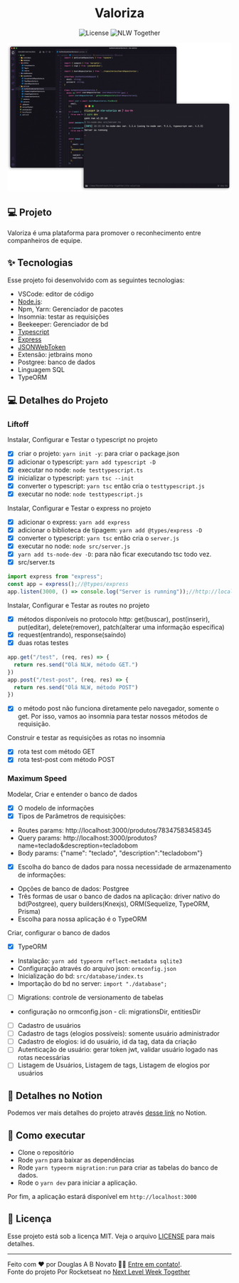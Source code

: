 <h1 align="center">Valoriza</h1>

<p align="center">
  <img alt="License" src="https://img.shields.io/static/v1?label=license&message=MIT&color=8257E5&labelColor=000000">

  <img src="https://img.shields.io/static/v1?label=NLW&message=Together&color=8257E5&labelColor=000000" alt="NLW Together" />
</p>

<p align="center">
  <img alt="Preview" src="./.github/preview.png">
</p>


## 💻 Projeto

Valoriza é uma plataforma para promover o reconhecimento entre companheiros de equipe.

## ✨ Tecnologias

Esse projeto foi desenvolvido com as seguintes tecnologias:

- VSCode: editor de código
- [Node.js](https://nodejs.org/en/): 
- Npm, Yarn: Gerenciador de pacotes
- Insomnia: testar as requisições
- Beekeeper: Gerenciador de bd
- [Typescript](https://www.typescriptlang.org/)
- [Express](https://expressjs.com/pt-br/)
- [JSONWebToken](https://github.com/auth0/node-jsonwebtoken#readme)
- Extensão: jetbrains mono
- Postgree: banco de dados
- Linguagem SQL
- TypeORM

## 💻 Detalhes do Projeto

### Liftoff
Instalar, Configurar e Testar o typescript no projeto
- [x] criar o projeto: `yarn init -y`: para criar o package.json
- [x] adicionar o typescript: `yarn add typescript -D`
- [x] executar no node: `node testtypescript.ts`
- [x] inicializar o typescript: `yarn tsc --init` 
- [x] converter o typescript: `yarn tsc` então cria o `testtypescript.js` 
- [x] executar no node: `node testtypescript.js`

Instalar, Configurar e Testar o express no projeto
- [x] adicionar o express: `yarn add express`
- [x] adicionar o biblioteca de tipagem: `yarn add @types/express -D`
- [x] converter o typescript: `yarn tsc` então cria o `server.js` 
- [x] executar no node: `node src/server.js`
- [x] `yarn add ts-node-dev -D`: para não ficar executando tsc todo vez.
- [x] src/server.ts
````typescript
import express from "express";
const app = express();//@types/express
app.listen(3000, () => console.log("Server is running"));//http://localhost:3000
````

Instalar, Configurar e Testar as routes no projeto
- [x] métodos disponíveis no protocolo http: get(buscar), post(inserir), put(editar), delete(remover), patch(alterar uma informação específica)
- [x] request(entrando), response(saíndo)
- [x] duas rotas testes
````typescript 
app.get("/test", (req, res) => {
  return res.send("Olá NLW, método GET.")
})
app.post("/test-post", (req, res) => {
  return res.send("Olá NLW, método POST")
}) 
````
- [x] o método post não funciona diretamente pelo navegador, somente o get. Por isso, vamos ao insomnia para testar nossos métodos de requisição.

Construir e testar as requisições as rotas no insomnia
- [x] rota test com método GET
- [x] rota test-post com método POST

### Maximum Speed
Modelar, Criar e entender o banco de dados
- [x] O modelo de informações
- [x] Tipos de Parâmetros de requisições:
- Routes params: http://localhost:3000/produtos/78347583458345
- Query params: http://localhost:3000/produtos?name=teclado&descreption=tecladobom
- Body params: {"name": "teclado", "description":"tecladobom"}
- [x] Escolha do banco de dados para nossa necessidade de armazenamento de informações: 
- Opções de banco de dados: Postgree 
- Três formas de usar o banco de dados na aplicação: driver nativo do bd(Postgree), query builders(Knexjs), ORM(Sequelize, TypeORM, Prisma)
- Escolha para nossa aplicação é o TypeORM

Criar, configurar o banco de dados
- [x] TypeORM
- Instalação: `yarn add typeorm reflect-metadata sqlite3`
- Configuração através do arquivo json: `ormconfig.json`
- Inicialização do bd: `src/database/index.ts`
- Importação do bd no server: `import "./database";`
- [ ] Migrations: controle de versionamento de tabelas
- configuração no ormconfig.json - cli: migrationsDir, entitiesDir
 

- [ ] Cadastro de usuários 
- [ ] Cadastro de tags (elogios possíveis): somente usuário administrador
- [ ] Cadastro de elogios: id do usuário, id da tag, data da criação
- [ ] Autenticação de usuário: gerar token jwt, validar usuário logado nas rotas necessárias
- [ ] Listagem de Usuários, Listagem de tags, Listagem de elogios por usuários

## 🔖 Detalhes no Notion

Podemos ver mais detalhes do projeto através [desse link](https://www.notion.so/Mission-Node-js-a25b063cc195465180563951d03e2459) no Notion.  

## 🚀 Como executar

- Clone o repositório
- Rode `yarn` para baixar as dependências
- Rode `yarn typeorm migration:run` para criar as tabelas do banco de dados.
- Rode o `yarn dev` para iniciar a aplicação.

Por fim, a aplicação estará disponível em `http://localhost:3000`

## 📄 Licença

Esse projeto está sob a licença MIT. Veja o arquivo [LICENSE](LICENSE.md) para mais detalhes.

---  

Feito com ❤️ por Douglas A B Novato 👋🏽 [Entre em contato!](https://www.linkedin.com/in/douglasabnovato/).<br/>
Fonte do projeto Por Rocketseat no [Next Level Week Together](https://nextlevelweek.com/)
